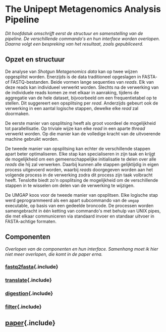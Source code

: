 # The Unipept Metagenomics Analysis Pipeline

_Dit hoofdstuk omschrijft eerst de structuur en samenstelling van
de *pipeline*. De verschillende commando's en hun interface worden
overlopen. Daarna volgt een bespreking van het resultaat, zoals
gepubliceerd._

## Opzet en structuur

De analyse van *Shotgun Metagenomics data* kan op twee wijzen
opgesplitst worden. Enerzijds is de data traditioneel opgeslagen in
FASTA- of FASTQ-bestanden. Beide vormen lange sequenties van *reads*.
Elk van deze reads kan individueel verwerkt worden. Slechts na de
verwerking van de individuele reads komen ze met elkaar in aanraking,
tijdens de aggregatie van de hele dataset, bijvoorbeeld om een
frequentietabel op te stellen. Dit suggereert een opsplitsing per
*read*. Anderzijds gebeurt ook de verwerking in een aantal logische
stappen, dewelke elke *read* zal doormaken.

De eerste manier van opsplitsing heeft als groot voordeel de
mogelijkheid tot parallellisatie. Op triviale wijze kan elke *read* in
een aparte *thread* verwerkt worden. Op die manier kan de volledige
kracht van de uitvoerende machine gebruikt worden.

De tweede manier van opsplitsing kan echter de verschillende stappen
apart beter optimaliseren. Elke stap kan specialiseren in zijn taak
en krijgt de mogelijkheid om een gemeenschappelijke initialisatie te
delen over alle *reads* die hij zal verwerken. Daarbij kunnen alle
stappen gelijktijdig in eigen process uitgevoerd worden, waarbij *reads*
doorgegeven worden aan het volgende process in de verwerking zodra dit
process zijn taak volbracht heeft. Tenslotte biedt zo'n opsplitsing de
mogelijkheid om de verschillende stappen in te wisselen om delen van de
verwerking te wijzigen.

De UMGAP koos voor de tweede manier van opsplitsen. Elke logische stap
werd geprogrammeerd als een apart subcommando van de `umgap` executable,
op basis van een gedeelde broncode. De processen worden samengebracht
in één ketting van commando's met behulp van UNIX pipes, die met elkaar
communiceren via standaard invoer en standaar uitvoer in FASTA-achtige
formaten.

## Componenten

_Overlopen van de componenten en hun interface. Samenhang moet ik hier
niet meer overlopen, die komt in de paper erna._

### [fastq2fasta](components/fastq2fasta.md){.include}

### [translate](components/translate.md){.include}

### [digestion](components/digestion.md){.include}

### [filter](components/filter.md){.include}

## [paper](paper.md){.include}
